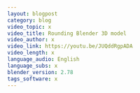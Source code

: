 ```yaml
---
layout: blogpost
category: blog
video_topic: x
video_title: Rounding Blender 3D model
video_author: x
video_link: https://youtu.be/JUQddRgpADA
video_length: x
language_audio: English
language_subs: x
blender_version: 2.78
tags_software: x
---
```

